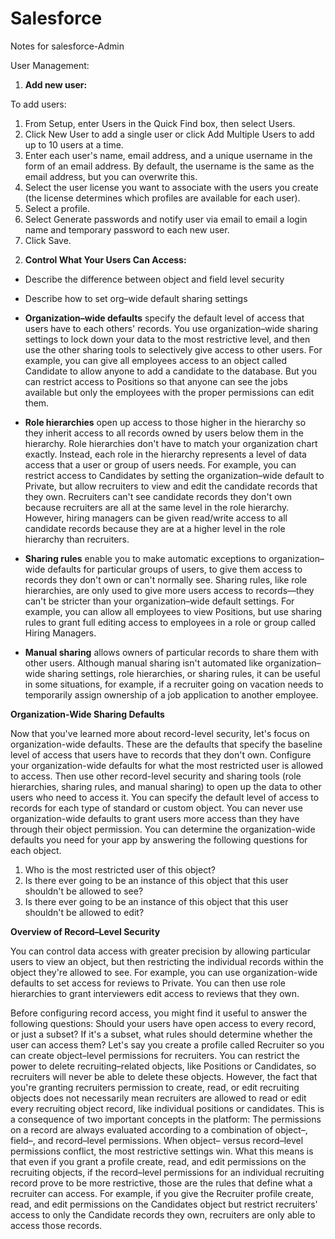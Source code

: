 # Salesforce
Notes for salesforce-Admin

User Management:

1) **Add new user:**

To add users:

1. From Setup, enter Users in the Quick Find box, then select Users.
2. Click New User to add a single user or click Add Multiple Users to add up to 10 users at a time.
3. Enter each user's name, email address, and a unique username in the form of an email address. By default, the username is the same as the email
address, but you can overwrite this.
4. Select the user license you want to associate with the users you create (the license determines which profiles are available for each user).
5. Select a profile.
6. Select Generate passwords and notify user via email to email a login name and temporary password to each new user.
7. Click Save.

2) **Control What Your Users Can Access:**

- Describe the difference between object and field level security
- Describe how to set org–wide default sharing settings

- **Organization–wide defaults** specify the default level of access that users have to each others' records. You use organization–wide sharing settings to lock down your data to the most restrictive level, and then use the other sharing tools to selectively give access to other users. For example, you can give all employees access to an object called Candidate to allow anyone to add a candidate to the database. But you can restrict access to Positions so that anyone can see the jobs available but only the employees with the proper permissions can edit them.
- **Role hierarchies** open up access to those higher in the hierarchy so they inherit access to all records owned by users below them in the hierarchy. Role hierarchies don't have to match your organization chart exactly. Instead, each role in the hierarchy represents a level of data access that a user or group of users needs. For example, you can restrict access to Candidates by setting the organization–wide default to Private, but allow recruiters to view and edit the candidate records that they own. Recruiters can't see candidate records they don't own because recruiters are all at the same level in the role hierarchy. However, hiring managers can be given read/write access to all candidate records because they are at a higher level in the role hierarchy than recruiters.
- **Sharing rules** enable you to make automatic exceptions to organization–wide defaults for particular groups of users, to give them access to records they don't own or can't normally see. Sharing rules, like role hierarchies, are only used to give more users access to records—they can't be stricter than your organization–wide default settings. For example, you can allow all employees to view Positions, but use sharing rules to grant full editing access to employees in a role or group called Hiring Managers.
- **Manual sharing** allows owners of particular records to share them with other users. Although manual sharing isn't automated like organization–wide sharing settings, role hierarchies, or sharing rules, it can be useful in some situations, for example, if a recruiter going on vacation needs to temporarily assign ownership of a job application to another employee.


**Organization-Wide Sharing Defaults**

Now that you've learned more about record-level security, let's focus on organization-wide defaults. These are the defaults that specify the baseline level
of access that users have to records that they don't own. Configure your organization-wide defaults for what the most restricted user is allowed to access.
Then use other record-level security and sharing tools (role hierarchies, sharing rules, and manual sharing) to open up the data to other users who need
to access it.
You can specify the default level of access to records for each type of standard or custom object. You can never use organization-wide defaults to grant
users more access than they have through their object permission.
You can determine the organization-wide defaults you need for your app by answering the following questions for each object.

1. Who is the most restricted user of this object?
2. Is there ever going to be an instance of this object that this user shouldn't be allowed to see?
3. Is there ever going to be an instance of this object that this user shouldn't be allowed to edit?

**Overview of Record–Level Security**

You can control data access with greater precision by allowing particular users to view an object, but then restricting the individual records within the object they're allowed to see. For example, you can use organization-wide defaults to set access for reviews to Private. You can then use role hierarchies to grant interviewers edit access to reviews that they own.

Before configuring record access, you might find it useful to answer the following questions:
Should your users have open access to every record, or just a subset?
If it's a subset, what rules should determine whether the user can access them?
Let's say you create a profile called Recruiter so you can create object–level permissions for recruiters. You can restrict the power to delete recruiting–related objects, like Positions or Candidates, so recruiters will never be able to delete these objects. However, the fact that you're granting recruiters permission to create, read, or edit recruiting objects does not necessarily mean recruiters are allowed to read or edit every recruiting object record, like individual positions or candidates. This is a consequence of two important concepts in the platform:
The permissions on a record are always evaluated according to a combination of object–, field–, and record–level permissions.
When object– versus record–level permissions conflict, the most restrictive settings win.
What this means is that even if you grant a profile create, read, and edit permissions on the recruiting objects, if the record–level permissions for an individual recruiting record prove to be more restrictive, those are the rules that define what a recruiter can access. For example, if you give the Recruiter profile create, read, and edit permissions on the Candidates object but restrict recruiters' access to only the Candidate records they own, recruiters are only able to access those records.
